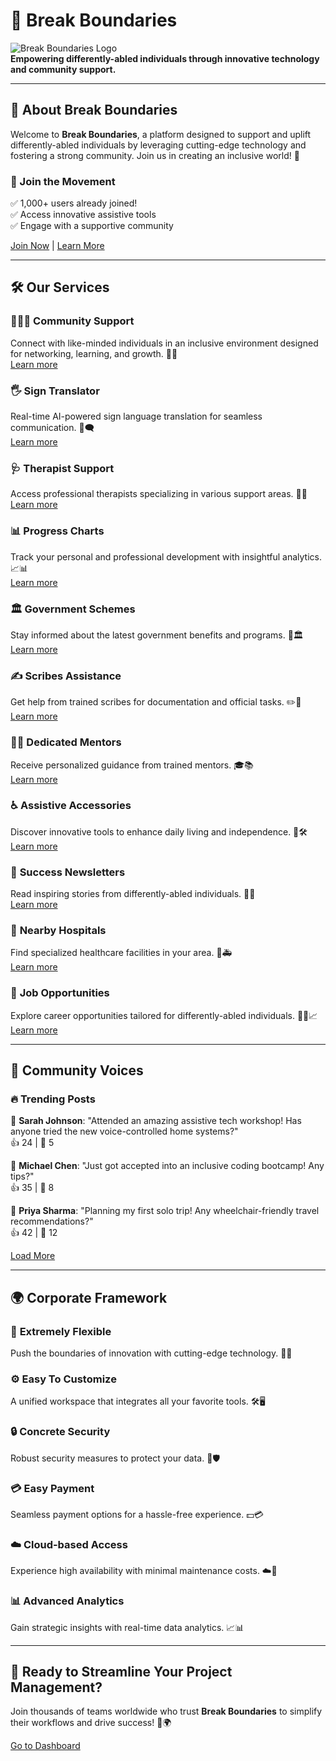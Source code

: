# 🚀 Break Boundaries

![Break Boundaries Logo](#)  
**Empowering differently-abled individuals through innovative technology and community support.**

---

## 🌟 About Break Boundaries

Welcome to **Break Boundaries**, a platform designed to support and uplift differently-abled individuals by leveraging cutting-edge technology and fostering a strong community. Join us in creating an inclusive world! 💙

### 👥 Join the Movement
✅ 1,000+ users already joined!  
✅ Access innovative assistive tools  
✅ Engage with a supportive community  

[Join Now](#) | [Learn More](#)

---

## 🛠️ Our Services

### 🧑‍🤝‍🧑 **Community Support**
Connect with like-minded individuals in an inclusive environment designed for networking, learning, and growth. 💬🤝  
[Learn more](#)

### 🖐️ **Sign Translator**
Real-time AI-powered sign language translation for seamless communication. 🧠🗨️  
[Learn more](#)

### 🩺 **Therapist Support**
Access professional therapists specializing in various support areas. 🏥💙  
[Learn more](#)

### 📊 **Progress Charts**
Track your personal and professional development with insightful analytics. 📈📊  
[Learn more](#)

### 🏛️ **Government Schemes**
Stay informed about the latest government benefits and programs. 📜🏛️  
[Learn more](#)

### ✍️ **Scribes Assistance**
Get help from trained scribes for documentation and official tasks. ✏️📄  
[Learn more](#)

### 👨‍🏫 **Dedicated Mentors**
Receive personalized guidance from trained mentors. 🎓📚  
[Learn more](#)

### ♿ **Assistive Accessories**
Discover innovative tools to enhance daily living and independence. 🔧🛠️  
[Learn more](#)

### 📰 **Success Newsletters**
Read inspiring stories from differently-abled individuals. 📢✨  
[Learn more](#)

### 🏥 **Nearby Hospitals**
Find specialized healthcare facilities in your area. 🏥🚑  
[Learn more](#)

### 💼 **Job Opportunities**
Explore career opportunities tailored for differently-abled individuals. 👨‍💻📈  
[Learn more](#)

---

## 📢 Community Voices

### 🔥 Trending Posts
📌 **Sarah Johnson**: "Attended an amazing assistive tech workshop! Has anyone tried the new voice-controlled home systems?"  
👍 24 | 💬 5  

📌 **Michael Chen**: "Just got accepted into an inclusive coding bootcamp! Any tips?"  
👍 35 | 💬 8  

📌 **Priya Sharma**: "Planning my first solo trip! Any wheelchair-friendly travel recommendations?"  
👍 42 | 💬 12  

[Load More](#)

---

## 🌍 Corporate Framework

### 🔧 **Extremely Flexible**  
Push the boundaries of innovation with cutting-edge technology. 🚀💡  

### ⚙️ **Easy To Customize**  
A unified workspace that integrates all your favorite tools. 🛠️🖥️  

### 🔒 **Concrete Security**  
Robust security measures to protect your data. 🔐🛡️  

### 💳 **Easy Payment**  
Seamless payment options for a hassle-free experience. 💵💳  

### ☁️ **Cloud-based Access**  
Experience high availability with minimal maintenance costs. ☁️🔄  

### 📊 **Advanced Analytics**  
Gain strategic insights with real-time data analytics. 📈📊  

---

## 🚀 Ready to Streamline Your Project Management?
Join thousands of teams worldwide who trust **Break Boundaries** to simplify their workflows and drive success! 💼🌍

[Go to Dashboard](#)


